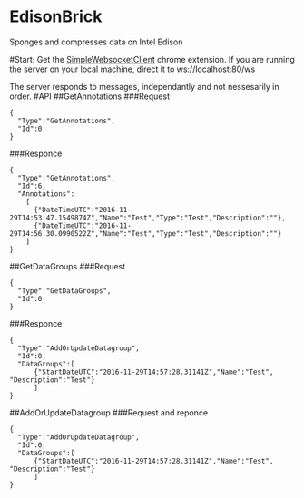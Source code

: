 # EdisonBrick
Sponges and compresses data on Intel Edison 

#Start:
Get the [SimpleWebsocketClient](https://chrome.google.com/webstore/detail/simple-websocket-client/pfdhoblngboilpfeibdedpjgfnlcodoo?hl=en) chrome extension.
If you are running the server on your local machine, direct it to
ws://localhost:80/ws

The server responds to messages, independantly and not nessesarily in order. 
#API
##GetAnnotations
###Request
~~~~
{
  "Type":"GetAnnotations",
  "Id":0
}
~~~~
###Responce	
~~~~
{
  "Type":"GetAnnotations",
  "Id":6,
  "Annotations":
    [
      {"DateTimeUTC":"2016-11-29T14:53:47.1549874Z","Name":"Test","Type":"Test","Description":""},
      {"DateTimeUTC":"2016-11-29T14:56:30.0990522Z","Name":"Test","Type":"Test","Description":""}
    ]
}	
~~~~

##GetDataGroups
###Request
~~~~
{
  "Type":"GetDataGroups",
  "Id":0
}
~~~~
###Responce
~~~~
{
  "Type":"AddOrUpdateDatagroup",
  "Id":0,
  "DataGroups":[
      {"StartDateUTC":"2016-11-29T14:57:28.31141Z","Name":"Test", "Description":"Test"}
      ]
}
~~~~

##AddOrUpdateDatagroup
###Request and reponce
~~~~
{
  "Type":"AddOrUpdateDatagroup",
  "Id":0,
  "DataGroups":[
      {"StartDateUTC":"2016-11-29T14:57:28.31141Z","Name":"Test", "Description":"Test"}
      ]
}
~~~~
